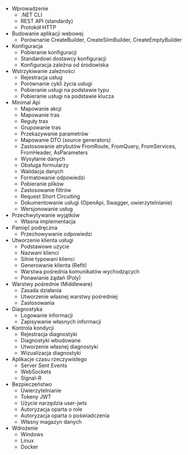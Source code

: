 * Wprowadzenie
	* .NET CLI
	* REST API (standardy)
	* Protokół HTTP
* Budowanie aplikacji webowej
	* Porównanie CreateBuilder, CreateSlimBuilder, CreateEmptyBuilder
* Konfiguracja
	* Pobieranie konfiguracji
	* Standardowi dostawcy konfiguracji
	* Konfiguracja zależna od środowiska
* Wstrzykiwanie zależności
 	* Rejestracja usług
 	* Porównanie cykli życia usługi
 	* Pobieranie usługi na podstawie typu
 	* Pobieranie usługi na podstawie klucza
* Minimal Api
	* Mapowanie akcji
	* Mapowanie tras
 	* Reguły tras
 	* Grupowanie tras  
 	* Przekazywanie parametrów 
 	* Mapowanie DTO (source generators)
 	* Zastosowanie atrybutów FromRoute, FromQuery, FromServices, FromHeader, AsParameters
 	* Wysyłanie danych
 	* Obsługa formularzy
 	* Walidacja danych
	* Formatowanie odpowiedzi
	* Pobieranie plików	
	* Zastosowanie filtrów
	* Request Short Circuiting
	* Dokumentowanie usługi (OpenApi, Swagger, uwierzytelnianie)
	* Wersjonowanie usług
* Przechwytywanie wyjątków
	* Własna implementacja
* Pamięć podręczna  
	* Przechowywanie odpowiedzi
* Utworzenie klienta usługi
	* Podstawowe użycie
	* Nazwani klienci
	* Silnie typowani klienci
	* Generowanie klienta (Refit)
	* Warstwa pośrednia komunikatów wychodzących
	* Ponawianie żądań (Poly)
* Warstwy pośrednie (Middleware)
	* Zasada działania
	* Utworzenie własnej warstwy pośredniej
	* Zastosowania
* Diagnostyka
	* Logowanie informacji
	* Zapisywanie własnych informacji
* Kontrola kondycji  
	* Rejestracja diagnostyki
	* Diagnostyki wbudowane
	* Utworzenie własnej diagnostyki  
	* Wizualizacja diagnostyki
* Aplikacje czasu rzeczywistego
	* Server Sent Events
 	* WebSockets
	* Signal-R
* Bezpieczeństwo
	* Uwierzytelnianie
	* Tokeny JWT
	* Użycie narzędzia user-jwts
	* Autoryzacja oparta o role
	* Autoryzacja oparta o poświadczenia
	* Własny magazyn danych
* Wdrożenie
	* Windows
	* Linux
	* Docker
